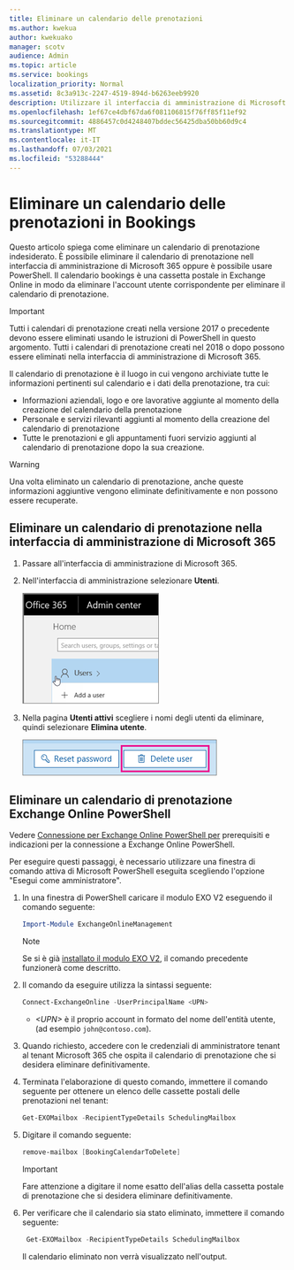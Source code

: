 ```yaml
---
title: Eliminare un calendario delle prenotazioni
ms.author: kwekua
author: kwekuako
manager: scotv
audience: Admin
ms.topic: article
ms.service: bookings
localization_priority: Normal
ms.assetid: 8c3a913c-2247-4519-894d-b6263eeb9920
description: Utilizzare il interfaccia di amministrazione di Microsoft 365 o Windows PowerShell per eliminare i calendari di Bookings.
ms.openlocfilehash: 1ef67ce4dbf67da6f081106815f76ff85f11ef92
ms.sourcegitcommit: 4886457c0d4248407bddec56425dba50bb60d9c4
ms.translationtype: MT
ms.contentlocale: it-IT
ms.lasthandoff: 07/03/2021
ms.locfileid: "53288444"
---
```

# <a name="delete-a-booking-calendar-in-bookings"></a>Eliminare un calendario delle prenotazioni in Bookings

Questo articolo spiega come eliminare un calendario di prenotazione indesiderato. È possibile eliminare il calendario di prenotazione nell interfaccia di amministrazione di Microsoft 365 oppure è possibile usare PowerShell. Il calendario bookings è una cassetta postale in Exchange Online in modo da eliminare l'account utente corrispondente per eliminare il calendario di prenotazione.

> [!IMPORTANT]
> Tutti i calendari di prenotazione creati nella versione 2017 o precedente devono essere eliminati usando le istruzioni di PowerShell in questo argomento. Tutti i calendari di prenotazione creati nel 2018 o dopo possono essere eliminati nella interfaccia di amministrazione di Microsoft 365.

Il calendario di prenotazione è il luogo in cui vengono archiviate tutte le informazioni pertinenti sul calendario e i dati della prenotazione, tra cui:

- Informazioni aziendali, logo e ore lavorative aggiunte al momento della creazione del calendario della prenotazione
- Personale e servizi rilevanti aggiunti al momento della creazione del calendario di prenotazione
- Tutte le prenotazioni e gli appuntamenti fuori servizio aggiunti al calendario di prenotazione dopo la sua creazione.

> [!WARNING]
> Una volta eliminato un calendario di prenotazione, anche queste informazioni aggiuntive vengono eliminate definitivamente e non possono essere recuperate.

## <a name="delete-a-booking-calendar-in-the-microsoft-365-admin-center"></a>Eliminare un calendario di prenotazione nella interfaccia di amministrazione di Microsoft 365

1. Passare all'interfaccia di amministrazione di Microsoft 365.

1. Nell'interfaccia di amministrazione selezionare **Utenti**.

   ![Immagine dell'interfaccia utente degli utenti in interfaccia di amministrazione di Microsoft 365](../media/bookings-admin-center-users.png)

1. Nella pagina **Utenti attivi** scegliere i nomi degli utenti da eliminare, quindi selezionare **Elimina utente**.

   ![Immagine dell'interfaccia utente di eliminazione in interfaccia di amministrazione di Microsoft 365](../media/bookings-delete-user.png)

## <a name="delete-a-booking-calendar-using-exchange-online-powershell"></a>Eliminare un calendario di prenotazione Exchange Online PowerShell

Vedere [Connessione per Exchange Online PowerShell per](/powershell/exchange/exchange-online-powershell-v2) prerequisiti e indicazioni per la connessione a Exchange Online PowerShell.

Per eseguire questi passaggi, è necessario utilizzare una finestra di comando attiva di Microsoft PowerShell eseguita scegliendo l'opzione "Esegui come amministratore".

1. In una finestra di PowerShell caricare il modulo EXO V2 eseguendo il comando seguente:

   ```powershell
   Import-Module ExchangeOnlineManagement
   ```

   > [!NOTE]
   > Se si è già [installato il modulo EXO V2](/powershell/exchange/exchange-online-powershell-v2#install-and-maintain-the-exo-v2-module), il comando precedente funzionerà come descritto.
   
2. Il comando da eseguire utilizza la sintassi seguente:

   ```powershell
   Connect-ExchangeOnline -UserPrincipalName <UPN> 
   ```

   - _\<UPN\>_ è il proprio account in formato del nome dell'entità utente, (ad esempio `john@contoso.com`).

3. Quando richiesto, accedere con le credenziali di amministratore tenant al tenant Microsoft 365 che ospita il calendario di prenotazione che si desidera eliminare definitivamente.

4. Terminata l'elaborazione di questo comando, immettere il comando seguente per ottenere un elenco delle cassette postali delle prenotazioni nel tenant:

   ```powershell
   Get-EXOMailbox -RecipientTypeDetails SchedulingMailbox
   ```

5. Digitare il comando seguente:

   ```powershell
   remove-mailbox [BookingCalendarToDelete]
   ```

   > [!IMPORTANT]
   > Fare attenzione a digitare il nome esatto dell'alias della cassetta postale di prenotazione che si desidera eliminare definitivamente.

6. Per verificare che il calendario sia stato eliminato, immettere il comando seguente:

   ```powershell
    Get-EXOMailbox -RecipientTypeDetails SchedulingMailbox
   ```

   Il calendario eliminato non verrà visualizzato nell'output.
